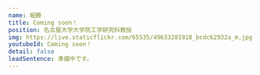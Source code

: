 ```yaml
---
name: 堀勝
title: Coming soon！
position: 名古屋大学大学院工学研究科教授
img: https://live.staticflickr.com/65535/49633281918_bcdc62932a_m.jpg
youtubeId: Coming soon！
detail: false
leadSentence: 準備中です。
---
```

